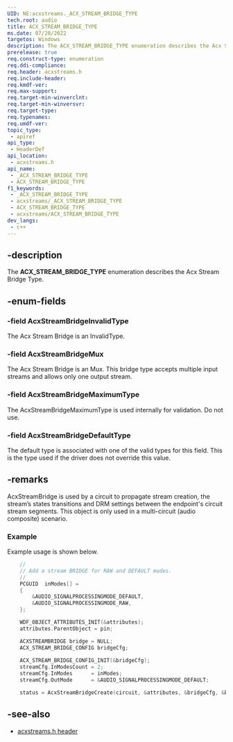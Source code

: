```yaml
---
UID: NE:acxstreams._ACX_STREAM_BRIDGE_TYPE
tech.root: audio
title: ACX_STREAM_BRIDGE_TYPE
ms.date: 07/28/2022
targetos: Windows
description: The ACX_STREAM_BRIDGE_TYPE enumeration describes the Acx Stream Bridge Type.
prerelease: true
req.construct-type: enumeration
req.ddi-compliance: 
req.header: acxstreams.h
req.include-header: 
req.kmdf-ver: 
req.max-support: 
req.target-min-winverclnt: 
req.target-min-winversvr: 
req.target-type: 
req.typenames: 
req.umdf-ver: 
topic_type:
 - apiref
api_type:
 - HeaderDef
api_location:
 - acxstreams.h
api_name:
 - _ACX_STREAM_BRIDGE_TYPE
 - ACX_STREAM_BRIDGE_TYPE
f1_keywords:
 - _ACX_STREAM_BRIDGE_TYPE
 - acxstreams/_ACX_STREAM_BRIDGE_TYPE
 - ACX_STREAM_BRIDGE_TYPE
 - acxstreams/ACX_STREAM_BRIDGE_TYPE
dev_langs:
 - c++
---
```


## -description

The **ACX_STREAM_BRIDGE_TYPE** enumeration describes the Acx Stream Bridge Type.

## -enum-fields

### -field AcxStreamBridgeInvalidType

The Acx Stream Bridge is an InvalidType. 

### -field AcxStreamBridgeMux

The Acx Stream Bridge is an Mux. This bridge type accepts multiple input streams and allows only one output stream.

### -field AcxStreamBridgeMaximumType

The AcxStreamBridgeMaximumType is used internally for validation. Do not use.

### -field AcxStreamBridgeDefaultType

The default type is associated with one of the valid types for this field. This is the type used if the driver does not override this value.

## -remarks

AcxStreamBridge is used by a circuit to propagate stream creation, the stream’s states transitions and DRM settings between the endpoint's circuit stream segments. This object is only used in a multi-circuit (audio composite) scenario.

### Example

Example usage is shown below.

```cpp
    //
    // Add a stream BRIDGE for RAW and DEFAULT modes.
    //
    PCGUID  inModes[] = 
    {
        &AUDIO_SIGNALPROCESSINGMODE_DEFAULT, 
        &AUDIO_SIGNALPROCESSINGMODE_RAW,
    };

    WDF_OBJECT_ATTRIBUTES_INIT(&attributes);
    attributes.ParentObject = pin;

    ACXSTREAMBRIDGE bridge = NULL;
    ACX_STREAM_BRIDGE_CONFIG bridgeCfg;
 
    ACX_STREAM_BRIDGE_CONFIG_INIT(&bridgeCfg);
    streamCfg.InModesCount = 2;
    streamCfg.InModes      = inModes; 
    streamCfg.OutMode      = &AUDIO_SIGNALPROCESSINGMODE_DEFAULT;

    status = AcxStreamBridgeCreate(circuit, &attributes, &bridgeCfg, &bridge);
```


## -see-also

- [acxstreams.h header](index.md)
